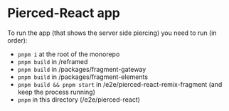 # Pierced-React app

To run the app (that shows the server side piercing) you need to run (in order):
 - `pnpm i` at the root of the monorepo
 - `pnpm build` in /reframed
 - `pnpm build` in /packages/fragment-gateway
 - `pnpm build` in /packages/fragment-elements
 - `pnpm build && pnpm start` in /e2e/pierced-react-remix-fragment (and keep the process running)
 - `pnpm` in this directory (/e2e/pierced-react)
